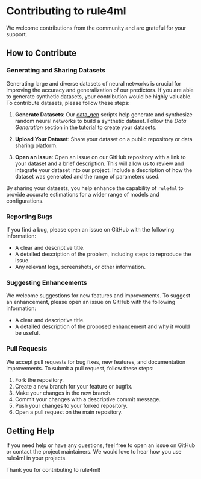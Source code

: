 # Contributing to rule4ml

We welcome contributions from the community and are grateful for your support.

## How to Contribute

### Generating and Sharing Datasets

Generating large and diverse datasets of neural networks is crucial for improving the accuracy and generalization of our predictors. If you are able to generate synthetic datasets, your contribution would be highly valuable. To contribute datasets, please follow these steps:

1. **Generate Datasets**: Our [data_gen](data_gen/) scripts help generate and synthesize random neural networks to build a synthetic dataset. Follow the *Data Generation* section in the [tutorial](notebooks/tutorial.ipynb) to create your datasets.

2. **Upload Your Dataset**: Share your dataset on a public repository or data sharing platform.

3. **Open an Issue**: Open an issue on our GitHub repository with a link to your dataset and a brief description. This will allow us to review and integrate your dataset into our project. Include a description of how the dataset was generated and the range of parameters used.

By sharing your datasets, you help enhance the capability of `rule4ml` to provide accurate estimations for a wider range of models and configurations.

### Reporting Bugs

If you find a bug, please open an issue on GitHub with the following information:
- A clear and descriptive title.
- A detailed description of the problem, including steps to reproduce the issue.
- Any relevant logs, screenshots, or other information.

### Suggesting Enhancements

We welcome suggestions for new features and improvements. To suggest an enhancement, please open an issue on GitHub with the following information:
- A clear and descriptive title.
- A detailed description of the proposed enhancement and why it would be useful.

### Pull Requests

We accept pull requests for bug fixes, new features, and documentation improvements. To submit a pull request, follow these steps:

1. Fork the repository.
2. Create a new branch for your feature or bugfix.
3. Make your changes in the new branch.
4. Commit your changes with a descriptive commit message.
5. Push your changes to your forked repository.
6. Open a pull request on the main repository.

## Getting Help

If you need help or have any questions, feel free to open an issue on GitHub or contact the project maintainers. We would love to hear how you use rule4ml in your projects.

Thank you for contributing to rule4ml!
